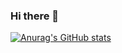 ### Hi there 👋

[![Anurag's GitHub stats](https://github-readme-stats.vercel.app/api?username=Karen-812)](https://github.com/anuraghazra/github-readme-stats)

<!--
**Karen-812/Karen-812** is a ✨ _special_ ✨ repository because its `README.md` (this file) appears on your GitHub profile.

Here are some ideas to get you started:

- 🔭 I’m currently working on ...
- 🌱 I’m currently learning ...
- 👯 I’m looking to collaborate on ...
- 🤔 I’m looking for help with ...
- 💬 Ask me about ...
- 📫 How to reach me: ...
- 😄 Pronouns: ...
- ⚡ Fun fact: ...
-->
